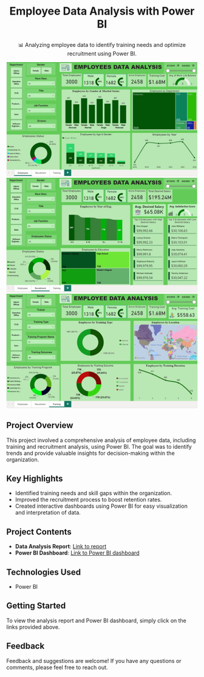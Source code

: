 # <p align ="center"> Employee Data Analysis with Power BI

<p align ="center"> 📊 Analyzing employee data to identify training needs and optimize recruitment using Power BI.

![Dashboard Preview](https://github.com/Pandat-0052/Employees-Data-Analysis-Power-BI-/blob/main/Employees_Dataset%201.JPG)
![Dashboard Preview](https://github.com/Pandat-0052/Employees-Data-Analysis-Power-BI-/blob/main/Employees_Dataset%202.JPG)
![Dashboard Preview](https://github.com/Pandat-0052/Employees-Data-Analysis-Power-BI-/blob/main/Employees_Dataset%203.JPG)

## Project Overview

This project involved a comprehensive analysis of employee data, including training and recruitment analysis, using Power BI. The goal was to identify trends and provide valuable insights for decision-making within the organization.

## Key Highlights

- Identified training needs and skill gaps within the organization.
- Improved the recruitment process to boost retention rates.
- Created interactive dashboards using Power BI for easy visualization and interpretation of data.

## Project Contents

- **Data Analysis Report**: [Link to report](https://github.com/Pandat-0052/Employees-Data-Analysis-Power-BI-/blob/main/Employees_Dataset%201.JPG)
- **Power BI Dashboard**: [Link to Power BI dashboard](https://github.com/Pandat-0052/Employees-Data-Analysis-Power-BI-/blob/main/Employees_Engagement.pbix)

## Technologies Used

- Power BI
  

## Getting Started

To view the analysis report and Power BI dashboard, simply click on the links provided above.

## Feedback

Feedback and suggestions are welcome! If you have any questions or comments, please feel free to reach out.




